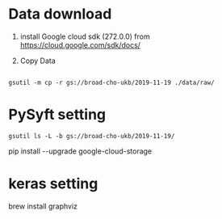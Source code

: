 # Data download

1. install Google cloud sdk (272.0.0)
from https://cloud.google.com/sdk/docs/

2. Copy Data

```shell script

gsutil -m cp -r gs://broad-cho-ukb/2019-11-19 ./data/raw/

```
 

# PySyft setting

```shell script
gsutil ls -L -b gs://broad-cho-ukb/2019-11-19/
```
pip install --upgrade google-cloud-storage


# keras setting
brew install graphviz